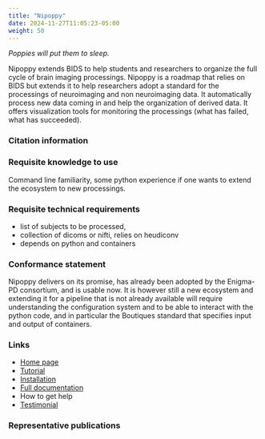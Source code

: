 ```yaml
---
title: "Nipoppy"
date: 2024-11-27T11:05:23-05:00
weight: 50
---
```


*Poppies will put them to sleep.*

Nipoppy extends BIDS to help students and researchers to organize the full cycle of brain imaging processings. Nipoppy is a roadmap that relies on BIDS but extends it to help researchers adopt a standard for the processings of neuroimaging and non neuroimaging data. It automatically process new data coming in and help the organization of derived data. It offers visualization tools for monitoring the processings (what has failed, what has succeeded).

### Citation information

### Requisite knowledge to use

Command line familiarity, some python experience if one wants to extend the ecosystem to new processings.

### Requisite technical requirements

- list of subjects to be processed,
- collection of dicoms or nifti, relies on heudiconv
- depends on python and containers

### Conformance statement

Nipoppy delivers on its promise, has already been adopted by the Enigma-PD consortium, and is usable now. It is however still a new ecosystem and extending it for a pipeline that is not already available will require understanding the configuration system and to be able to interact with the python code, and in particular the Boutiques standard that specifies input and output of containers.

### Links

- [Home page](https://nipoppy.readthedocs.io/en/latest/)
- [Tutorial](https://nipoppy.readthedocs.io/en/latest/quickstart.html)
- [Installation](https://nipoppy.readthedocs.io/en/latest/installation.html)
- [Full documentation](https://nipoppy.readthedocs.io/en/latest/user_guide/index.html)
- How to get help
- [Testimonial](https://www.linkedin.com/posts/evavanheese789_you-only-realise-how-important-infrastructure-activity-7220000830463053828-QdDy)

### Representative publications
